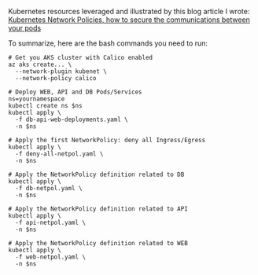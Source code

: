 Kubernetes resources leveraged and illustrated by this blog article I wrote: [Kubernetes Network Policies, how to secure the communications between your pods](https://alwaysupalwayson.blogspot.com/2019/09/kubernetes-network-policies-how-to.html)

To summarize, here are the bash commands you need to run:
```
# Get you AKS cluster with Calico enabled
az aks create... \
  --network-plugin kubenet \
  --network-policy calico

# Deploy WEB, API and DB Pods/Services
ns=yournamespace
kubectl create ns $ns
kubectl apply \
  -f db-api-web-deployments.yaml \
  -n $ns

# Apply the first NetworkPolicy: deny all Ingress/Egress
kubectl apply \
  -f deny-all-netpol.yaml \
  -n $ns  
 
# Apply the NetworkPolicy definition related to DB
kubectl apply \
  -f db-netpol.yaml \
  -n $ns

# Apply the NetworkPolicy definition related to API
kubectl apply \
  -f api-netpol.yaml \
  -n $ns

# Apply the NetworkPolicy definition related to WEB
kubectl apply \
  -f web-netpol.yaml \
  -n $ns
```
